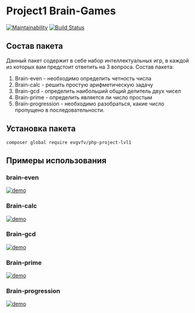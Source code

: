 # Project1 Brain-Games

[![Maintainability](https://api.codeclimate.com/v1/badges/4b4f81660a2442f50615/maintainability)](https://codeclimate.com/github/zhekavafiev/php-project-lvl1/maintainability)
[![Build Status](https://www.travis-ci.org/zhekavafiev/php-project-lvl1.svg?branch=master)](https://www.travis-ci.org/zhekavafiev/php-project-lvl1)


## Состав пакета

Данный пакет содержит в себе набор интеллектуальных игр, в каждой из которых вам предстоит ответить на 3 вопроса.
Состав пакета:
1. Brain-even - необходимо определить четность числа
2. Brain-calc - решить простую арифметическую задачу
3. Brain-gcd - определить наибольший общий делитель двух чисел
4. Brain-prime - определить является ли число простым
5. Brain-progression - необходимо разобраться, какие число пропущено в последовательности.                            

## Установка пакета

`composer global require evgvfv/php-project-lvl1`


## Примеры использования

### brain-even
[![demo](https://asciinema.org/a/307055.svg)](https://asciinema.org/a/307055?autoplay=1)

### Brain-calc
[![demo](https://asciinema.org/a/ByyVgslJbXkpsDyozUa3uKu04.svg)](https://asciinema.org/a/ByyVgslJbXkpsDyozUa3uKu04?autoplay=1)

### Brain-gcd
[![demo](https://asciinema.org/a/307057.svg)](https://asciinema.org/a/307057?autoplay=1)

### Brain-prime
[![demo](https://asciinema.org/a/307059.svg)](https://asciinema.org/a/307059?autoplay=1)

### Brain-progression
[![demo](https://asciinema.org/a/307060.svg)](https://asciinema.org/a/307060?autoplay=1)
